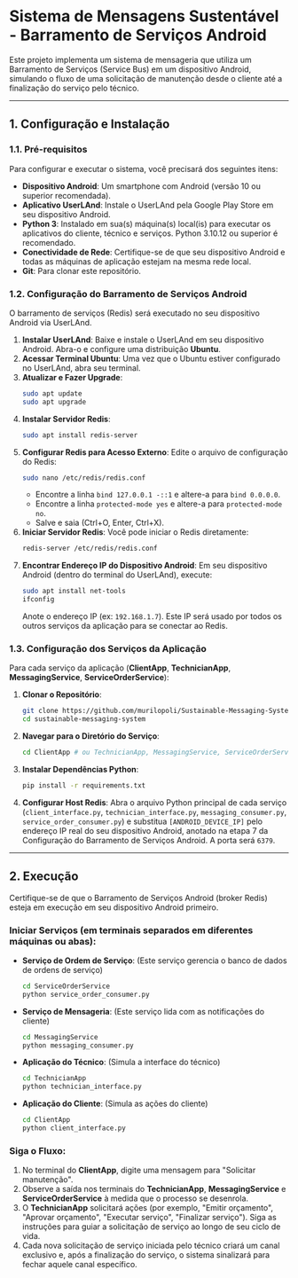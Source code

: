 # Sistema de Mensagens Sustentável - Barramento de Serviços Android

Este projeto implementa um sistema de mensageria que utiliza um Barramento de Serviços (Service Bus) em um dispositivo Android, simulando o fluxo de uma solicitação de manutenção desde o cliente até a finalização do serviço pelo técnico.

---

## 1. Configuração e Instalação

### 1.1. Pré-requisitos

Para configurar e executar o sistema, você precisará dos seguintes itens:

* **Dispositivo Android**: Um smartphone com Android (versão 10 ou superior recomendada).
* **Aplicativo UserLAnd**: Instale o UserLAnd pela Google Play Store em seu dispositivo Android.
* **Python 3**: Instalado em sua(s) máquina(s) local(is) para executar os aplicativos do cliente, técnico e serviços. Python 3.10.12 ou superior é recomendado.
* **Conectividade de Rede**: Certifique-se de que seu dispositivo Android e todas as máquinas de aplicação estejam na mesma rede local.
* **Git**: Para clonar este repositório.

### 1.2. Configuração do Barramento de Serviços Android

O barramento de serviços (Redis) será executado no seu dispositivo Android via UserLAnd.

1.  **Instalar UserLAnd**: Baixe e instale o UserLAnd em seu dispositivo Android. Abra-o e configure uma distribuição **Ubuntu**.
2.  **Acessar Terminal Ubuntu**: Uma vez que o Ubuntu estiver configurado no UserLAnd, abra seu terminal.
3.  **Atualizar e Fazer Upgrade**:
    ```bash
    sudo apt update
    sudo apt upgrade
    ```
4.  **Instalar Servidor Redis**:
    ```bash
    sudo apt install redis-server
    ```
5.  **Configurar Redis para Acesso Externo**: Edite o arquivo de configuração do Redis:
    ```bash
    sudo nano /etc/redis/redis.conf
    ```
    * Encontre a linha `bind 127.0.0.1 -::1` e altere-a para `bind 0.0.0.0`.
    * Encontre a linha `protected-mode yes` e altere-a para `protected-mode no`.
    * Salve e saia (Ctrl+O, Enter, Ctrl+X).
6.  **Iniciar Servidor Redis**: Você pode iniciar o Redis diretamente:
    ```bash
    redis-server /etc/redis/redis.conf
    ```
7.  **Encontrar Endereço IP do Dispositivo Android**: Em seu dispositivo Android (dentro do terminal do UserLAnd), execute:
    ```bash
    sudo apt install net-tools
    ifconfig
    ```
    Anote o endereço IP (ex: `192.168.1.7`). Este IP será usado por todos os outros serviços da aplicação para se conectar ao Redis.

### 1.3. Configuração dos Serviços da Aplicação

Para cada serviço da aplicação (**ClientApp**, **TechnicianApp**, **MessagingService**, **ServiceOrderService**):

1.  **Clonar o Repositório**:
    ```bash
    git clone https://github.com/murilopoli/Sustainable-Messaging-System.git
    cd sustainable-messaging-system
    ```
    
2.  **Navegar para o Diretório do Serviço**:
    ```bash
    cd ClientApp # ou TechnicianApp, MessagingService, ServiceOrderService
    ```
3.  **Instalar Dependências Python**:
    ```bash
    pip install -r requirements.txt
    ```
4.  **Configurar Host Redis**: Abra o arquivo Python principal de cada serviço (`client_interface.py`, `technician_interface.py`, `messaging_consumer.py`, `service_order_consumer.py`) e substitua `[ANDROID_DEVICE_IP]` pelo endereço IP real do seu dispositivo Android, anotado na etapa 7 da Configuração do Barramento de Serviços Android. A porta será `6379`.

---

## 2. Execução

Certifique-se de que o Barramento de Serviços Android (broker Redis) esteja em execução em seu dispositivo Android primeiro.

### Iniciar Serviços (em terminais separados em diferentes máquinas ou abas):

* **Serviço de Ordem de Serviço**: (Este serviço gerencia o banco de dados de ordens de serviço)
    ```bash
    cd ServiceOrderService
    python service_order_consumer.py
    ```
* **Serviço de Mensageria**: (Este serviço lida com as notificações do cliente)
    ```bash
    cd MessagingService
    python messaging_consumer.py
    ```
* **Aplicação do Técnico**: (Simula a interface do técnico)
    ```bash
    cd TechnicianApp
    python technician_interface.py
    ```
* **Aplicação do Cliente**: (Simula as ações do cliente)
    ```bash
    cd ClientApp
    python client_interface.py
    ```

### Siga o Fluxo:

1.  No terminal do **ClientApp**, digite uma mensagem para "Solicitar manutenção".
2.  Observe a saída nos terminais do **TechnicianApp**, **MessagingService** e **ServiceOrderService** à medida que o processo se desenrola.
3.  O **TechnicianApp** solicitará ações (por exemplo, "Emitir orçamento", "Aprovar orçamento", "Executar serviço", "Finalizar serviço"). Siga as instruções para guiar a solicitação de serviço ao longo de seu ciclo de vida.
4.  Cada nova solicitação de serviço iniciada pelo técnico criará um canal exclusivo e, após a finalização do serviço, o sistema sinalizará para fechar aquele canal específico.
